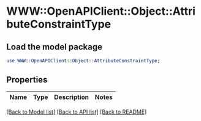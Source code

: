 # WWW::OpenAPIClient::Object::AttributeConstraintType

## Load the model package
```perl
use WWW::OpenAPIClient::Object::AttributeConstraintType;
```

## Properties
Name | Type | Description | Notes
------------ | ------------- | ------------- | -------------

[[Back to Model list]](../README.md#documentation-for-models) [[Back to API list]](../README.md#documentation-for-api-endpoints) [[Back to README]](../README.md)


